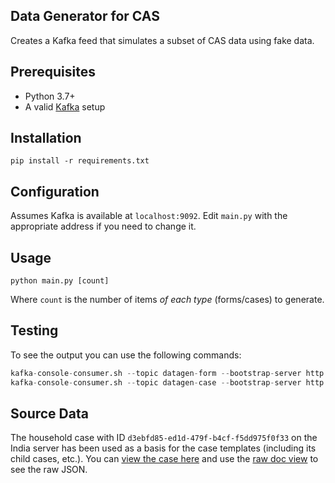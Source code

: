 Data Generator for CAS
----------------------

Creates a Kafka feed that simulates a subset of CAS data using fake data.

## Prerequisites
 
- Python 3.7+
- A valid [Kafka](https://kafka.apache.org) setup

## Installation

```
pip install -r requirements.txt
```

## Configuration

Assumes Kafka is available at `localhost:9092`. Edit `main.py` with the appropriate address if you
need to change it.

## Usage

```
python main.py [count]
```

Where `count` is the number of items *of each type* (forms/cases) to generate.

## Testing

To see the output you can use the following commands:

```python
kafka-console-consumer.sh --topic datagen-form --bootstrap-server http://localhost:9092 --from-beginning
kafka-console-consumer.sh --topic datagen-case --bootstrap-server http://localhost:9092 --from-beginning
```

## Source Data

The household case with ID `d3ebfd85-ed1d-479f-b4cf-f5dd975f0f33` on the India server has been used as a basis 
for the case templates (including its child cases, etc.). 
You can [view the case here](https://india.commcarehq.org/a/icds-cas/reports/case_data/d3ebfd85-ed1d-479f-b4cf-f5dd975f0f33/#related)
and use the [raw doc view](https://india.commcarehq.org/hq/admin/raw_doc/?id=d3ebfd85-ed1d-479f-b4cf-f5dd975f0f33)
to see the raw JSON.
